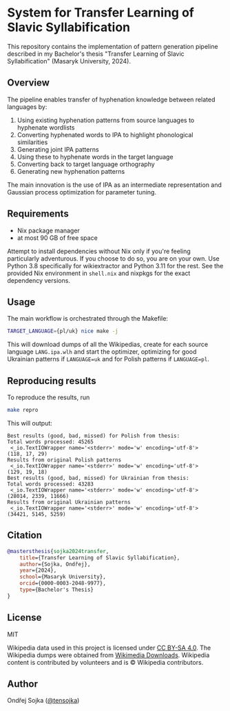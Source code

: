# System for Transfer Learning of Slavic Syllabification

This repository contains the implementation of pattern generation pipeline described in my Bachelor's thesis "Transfer Learning of Slavic Syllabification" (Masaryk University, 2024).

## Overview

The pipeline enables transfer of hyphenation knowledge between related languages by:

1. Using existing hyphenation patterns from source languages to hyphenate wordlists
2. Converting hyphenated words to IPA to highlight phonological similarities
3. Generating joint IPA patterns
4. Using these to hyphenate words in the target language
5. Converting back to target language orthography
6. Generating new hyphenation patterns

The main innovation is the use of IPA as an intermediate representation and Gaussian process optimization for parameter tuning.

## Requirements

- Nix package manager
- at most 90 GB of free space

Attempt to install dependencies without Nix only if you're feeling particularly adventurous. If you choose to do so, you are on your own. Use Python 3.8 specifically for wikiextractor and Python 3.11 for the rest. See the provided Nix environment in `shell.nix` and nixpkgs for the exact dependency versions. 

## Usage

The main workflow is orchestrated through the Makefile:

```bash
TARGET_LANGUAGE={pl/uk} nice make -j
```

This will download dumps of all the Wikipedias, create for each source language `LANG.ipa.wlh` and start the optimizer, optimizing for good Ukrainian patterns if `LANGUAGE=uk` and for Polish patterns if `LANGUAGE=pl`.

## Reproducing results

To reproduce the results, run

```bash
make repro
```

This will output:

```
Best results (good, bad, missed) for Polish from thesis:
Total words processed: 45265
 <_io.TextIOWrapper name='<stderr>' mode='w' encoding='utf-8'>
(118, 17, 29)
Results from original Polish patterns
 <_io.TextIOWrapper name='<stderr>' mode='w' encoding='utf-8'>
(129, 19, 18)
Best results (good, bad, missed) for Ukrainian from thesis:
Total words processed: 43283
 <_io.TextIOWrapper name='<stderr>' mode='w' encoding='utf-8'>
(28014, 2339, 11666)
Results from original Ukrainian patterns
 <_io.TextIOWrapper name='<stderr>' mode='w' encoding='utf-8'>
(34421, 5145, 5259)
```

## Citation

```bibtex
@mastersthesis{sojka2024transfer,
    title={Transfer Learning of Slavic Syllabification},
    author={Sojka, Ondřej},
    year={2024},
    school={Masaryk University},
    orcid={0000-0003-2048-9977},
    type={Bachelor's Thesis}
}
```

## License

MIT

Wikipedia data used in this project is licensed under [CC BY-SA 4.0](https://creativecommons.org/licenses/by-sa/4.0/). The Wikipedia dumps were obtained from [Wikimedia Downloads](https://dumps.wikimedia.org/). Wikipedia content is contributed by volunteers and is © Wikipedia contributors.

## Author

Ondřej Sojka ([@tensojka](https://github.com/tensojka))